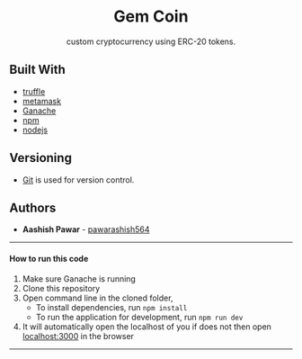 <h1 align="center"> Gem Coin
</h1>
<p align="center">custom cryptocurrency using ERC-20 tokens.</p>
<!-- -  -->
<!-- <br /> -->
<!-- <br /> -->
<!-- <p align="center"><a href="https://herokuapp.com/">Live</a></p> -->

## Built With

- [truffle](https://www.trufflesuite.com/docs/truffle/overview)
- [metamask](https://metamask.io/download.html)
- [Ganache](https://www.trufflesuite.com/ganache)
- [npm](https://www.npmjs.com/)
- [nodejs](https://nodejs.org/en/)

## Versioning

- [Git](https://git-scm.com) is used for version control.

## Authors

- **Aashish Pawar** - [pawarashish564](https://github.com/pawarashish564)

<!-- ## License -->

<!-- This project is licensed under the GNU General Public License - see the [LICENSE](LICENSE) file for details. -->

---

#### How to run this code

1. Make sure Ganache is running
2. Clone this repository
3. Open command line in the cloned folder,
   - To install dependencies, run `npm install`
   - To run the application for development, run `npm run dev`
4. It will automatically open the localhost of you if does not then open [localhost:3000](http://localhost:3000/) in the browser

---

